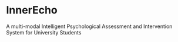 # InnerEcho
A multi-modal Intelligent Psychological Assessment and Intervention System for University Students
